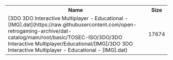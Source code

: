 <table>
<tr><th>Name</th><th>Size</th></tr>
<tr><td>[3DO 3DO Interactive Multiplayer - Educational - [IMG].dat](https://raw.githubusercontent.com/open-retrogaming-archive/dat-catalog/main/root/basic/TOSEC-ISO/3DO/3DO Interactive Multiplayer/Educational/[IMG]/3DO 3DO Interactive Multiplayer - Educational - [IMG].dat)</td><td>17674</td></tr>
</table>
